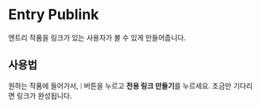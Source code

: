# Entry Publink
엔트리 작품을 링크가 있는 사용자가 볼 수 있게 만들어줍니다.

## 사용법
원하는 작품에 들어가서, ⁝ 버튼을 누르고 **전용 링크 만들기**를 누르세요. 조금만 기다리면 링크가 완성됩니다.
